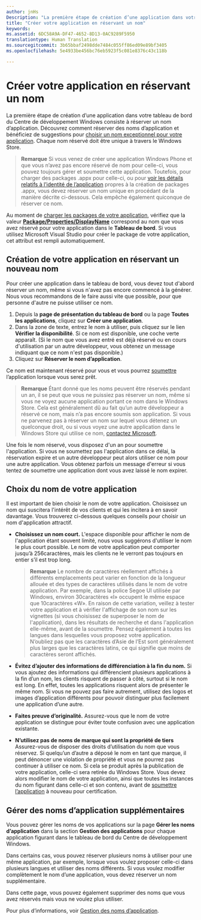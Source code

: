 ```yaml
---
author: jnHs
Description: "La première étape de création d’une application dans votre tableau de bord du Centre de développement Windows consiste à réserver un nom d’application. Découvrez comment réserver des noms d’application et bénéficiez de suggestions pour choisir un nom exceptionnel pour votre application."
title: "Créer votre application en réservant un nom"
keywords: 
ms.assetid: 6DC58A9A-DF47-4652-8D13-0AC9289F5950
translationtype: Human Translation
ms.sourcegitcommit: 3b65bbaf2498dde7484c055ff86ed09e89bf3405
ms.openlocfilehash: 5e4933be456bc76eb5923f5c081e8376c43c118b

---
```


# Créer votre application en réservant un nom


La première étape de création d’une application dans votre tableau de bord du Centre de développement Windows consiste à réserver un nom d’application. Découvrez comment réserver des noms d’application et bénéficiez de suggestions pour [choisir un nom exceptionnel pour votre application](#choosing-your-app-s-name). Chaque nom réservé doit être unique à travers le Windows Store.

> **Remarque** Si vous venez de créer une application Windows Phone et que vous n’avez pas encore réservé de nom pour celle-ci, vous pouvez toujours gérer et soumettre cette application. Toutefois, pour charger des packages .appx pour celle-ci, ou pour [voir les détails relatifs à l’identité de l’application](view-app-identity-details.md) propres à la création de packages .appx, vous devez réserver un nom unique en procédant de la manière décrite ci-dessous. Cela empêche également quiconque de réserver ce nom.

Au moment de [charger les packages de votre application](upload-app-packages.md), vérifiez que la valeur [**Package/Properties/DisplayName**](https://msdn.microsoft.com/library/windows/apps/dn423240) correspond au nom que vous avez réservé pour votre application dans le **Tableau de bord**. Si vous utilisez Microsoft Visual Studio pour créer le package de votre application, cet attribut est rempli automatiquement.

## Création de votre application en réservant un nouveau nom

Pour créer une application dans le tableau de bord, vous devez tout d'abord réserver un nom, même si vous n'avez pas encore commencé à la générer. Nous vous recommandons de le faire aussi vite que possible, pour que personne d'autre ne puisse utiliser ce nom.

1.  Depuis la **page de présentation du tableau de bord** ou la page **Toutes les applications**, cliquez sur **Créer une application**.
2.  Dans la zone de texte, entrez le nom à utiliser, puis cliquez sur le lien **Vérifier la disponibilité**. Si ce nom est disponible, une coche verte apparaît. (Si le nom que vous avez entré est déjà réservé ou en cours d'utilisation par un autre développeur, vous obtenez un message indiquant que ce nom n'est pas disponible.)
3.  Cliquez sur **Réserver le nom d’application**.

Ce nom est maintenant réservé pour vous et vous pourrez [soumettre](app-submissions.md) l’application lorsque vous serez prêt.

> **Remarque** Étant donné que les noms peuvent être réservés pendant un an, il se peut que vous ne puissiez pas réserver un nom, même si vous ne voyez aucune application portant ce nom dans le Windows Store. Cela est généralement dû au fait qu’un autre développeur a réservé ce nom, mais n’a pas encore soumis son application. Si vous ne parvenez pas à réserver un nom sur lequel vous détenez un quelconque droit, ou si vous voyez une autre application dans le Windows Store qui utilise ce nom, [contactez Microsoft](http://go.microsoft.com/fwlink/p/?LinkId=233777).

Une fois le nom réservé, vous disposez d'un an pour soumettre l'application. Si vous ne soumettez pas l'application dans ce délai, la réservation expire et un autre développeur peut alors utiliser ce nom pour une autre application. Vous obtenez parfois un message d'erreur si vous tentez de soumettre une application dont vous avez laissé le nom expirer.

## Choix du nom de votre application

Il est important de bien choisir le nom de votre application. Choisissez un nom qui suscitera l'intérêt de vos clients et qui les incitera à en savoir davantage. Vous trouverez ci-dessous quelques conseils pour choisir un nom d'application attractif.

-   **Choisissez un nom court.** L'espace disponible pour afficher le nom de l'application étant souvent limité, nous vous suggérons d'utiliser le nom le plus court possible. Le nom de votre application peut comporter jusqu’à 256caractères, mais les clients ne le verront pas toujours en entier s’il est trop long.

    > **Remarque** Le nombre de caractères réellement affichés à différents emplacements peut varier en fonction de la longueur allouée et des types de caractères utilisés dans le nom de votre application. Par exemple, dans la police Segoe UI utilisée par Windows, environ 30caractères «I» occupent le même espace que 10caractères «W». En raison de cette variation, veillez à tester votre application et à vérifier l'affichage de son nom sur les vignettes (si vous choisissez de superposer le nom de l'application), dans les résultats de recherche et dans l'application elle-même, avant de la soumettre. Pensez également à toutes les langues dans lesquelles vous proposez votre application. N’oubliez pas que les caractères d’Asie de l’Est sont généralement plus larges que les caractères latins, ce qui signifie que moins de caractères seront affichés.

-   **Évitez d’ajouter des informations de différenciation à la fin du nom.** Si vous ajoutez des informations qui différencient plusieurs applications à la fin d’un nom, les clients risquent de passer à côté, surtout si le nom est long. En effet, toutes les applications risquent alors de présenter le même nom. Si vous ne pouvez pas faire autrement, utilisez des logos et images d’application différents pour pouvoir distinguer plus facilement une application d’une autre.
-   **Faites preuve d’originalité.** Assurez-vous que le nom de votre application se distingue pour éviter toute confusion avec une application existante.
-   **N’utilisez pas de noms de marque qui sont la propriété de tiers** Assurez-vous de disposer des droits d’utilisation du nom que vous réservez. Si quelqu’un d’autre a déposé le nom en tant que marque, il peut dénoncer une violation de propriété et vous ne pourrez pas continuer à utiliser ce nom. Si cela se produit après la publication de votre application, celle-ci sera retirée du Windows Store. Vous devez alors modifier le nom de votre application, ainsi que toutes les instances du nom figurant dans celle-ci et son contenu, avant de [soumettre l’application](app-submissions.md) à nouveau pour certification.

## Gérer des noms d’application supplémentaires

Vous pouvez gérer les noms de vos applications sur la page **Gérer les noms d’application** dans la section **Gestion des applications** pour chaque application figurant dans le tableau de bord du Centre de développement Windows.

Dans certains cas, vous pouvez réserver plusieurs noms à utiliser pour une même application, par exemple, lorsque vous voulez proposer celle-ci dans plusieurs langues et utiliser des noms différents. Si vous voulez modifier complètement le nom d’une application, vous devez réserver un nom supplémentaire.

Dans cette page, vous pouvez également supprimer des noms que vous avez réservés mais vous ne voulez plus utiliser.

Pour plus d’informations, voir [Gestion des noms d’application](manage-app-names.md).

 

 







<!--HONumber=Jun16_HO4-->


